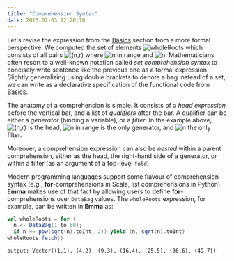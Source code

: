 ```yaml
---
title: "Comprehension Syntax"
date: 2015-07-03 12:20:10
---
```


Let's revise the expression from the [Basics](Emma_Basics.html) section from a more formal perspective. We computed the set of elements 
![wholeRoots]({{site.baseurl}}/img/tutorials/comprehension_syntax/wholeRoots.png) which consists of all pairs 
![(n,r)]({{site.baseurl}}/img/tutorials/comprehension_syntax/nr.png) where ![n in range]({{site.baseurl}}/img/tutorials/comprehension_syntax/nInRange.png) 
and ![n]({{site.baseurl}}/img/tutorials/comprehension_syntax/n.png). Mathematicians often resort to a well-known notation called *set comprehension syntax* to concisely write sentence like 
the previous one as a formal expression. Slightly generalizing using double brackets to denote a bag instead of a set, 
we can write as a declarative specification of the functional code from [Basics](Emma_Basics.html).

The anatomy of a comprehension is simple. It consists of a *head expression* before the vertical bar, and a list of 
*qualifiers* after the bar. A qualifier can be either a *generator* (binding a variable), or a *filter*. In the example 
above, ![(n,r)]({{site.baseurl}}/img/tutorials/comprehension_syntax/nr.png) is the head, ![n in range]({{site.baseurl}}/img/tutorials/comprehension_syntax/nInRange.png) is the only generator, 
and ![n]({{site.baseurl}}/img/tutorials/comprehension_syntax/n.png) the only filter.

Moreover, a comprehension expression can also be *nested* within a parent comprehension, either as the head, the 
right-hand side of a generator, or within a filter (as an argument of a top-level `fold`).

Modern programming languages support some flavour of comprehension syntax (e.g., **for**-comprehensions in Scala, 
list comprehensions in Python). **Emma** makes use of that fact by allowing users to define **for**-comprehensions over `DataBag` values. The `wholeRoots` expression, for example, can be written in **Emma** as:

```scala
val wholeRoots = for (
  n <- DataBag(1 to 50); 
  if n == pow(sqrt(n).toInt, 2)) yield (n, sqrt(n).toInt)
wholeRoots.fetch()
```

```
output: Vector((1,1), (4,2), (9,3), (16,4), (25,5), (36,6), (49,7))
```
